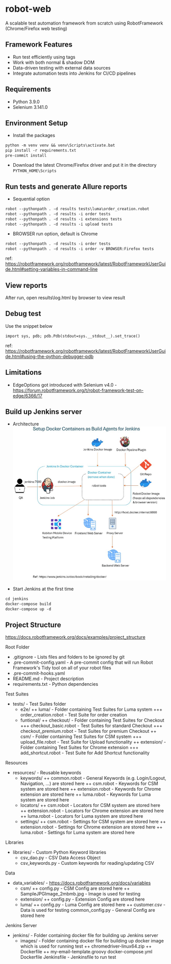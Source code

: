 # robot-web
A scalable test automation framework from scratch using RobotFramework (Chrome/Firefox web testing)

## Framework Features
- Run test efficiently using tags
- Work with both normal & shadow DOM
- Data-driven testing with external data sources
- Integrate automation tests into Jenkins for CI/CD pipelines

## Requirements
- Python 3.9.0
- Selenium 3.141.0

## Environment Setup
- Install the packages
```commandline
python -m venv venv && venv\Scripts\activate.bat
pip install -r requirements.txt
pre-commit install
```
- Download the latest Chrome/Firefox driver and put it in the directory `PYTHON_HOME\Scripts`

## Run tests and generate Allure reports

- Sequential option
```commandline
robot --pythonpath . -d results tests\luma\order_creation.robot
robot --pythonpath . -d results -i order tests
robot --pythonpath . -d results -i extensions tests
robot --pythonpath . -d results -i upload tests
```

- BROWSER run option, default is Chrome
```commandline
robot --pythonpath . -d results -i order tests
robot --pythonpath . -d results -i order -v BROWSER:Firefox tests
```
ref: https://robotframework.org/robotframework/latest/RobotFrameworkUserGuide.html#setting-variables-in-command-line

## View reports
After run, open results\log.html by browser to view result

## Debug test
Use the snippet below
```commandline
import sys, pdb; pdb.Pdb(stdout=sys.__stdout__).set_trace()
```
ref: https://robotframework.org/robotframework/latest/RobotFrameworkUserGuide.html#using-the-python-debugger-pdb

## Limitations
- EdgeOptions got introduced with Selenium v4.0 - https://forum.robotframework.org/t/robot-framework-test-on-edge/6366/17

## Build up Jenkins server
- Architecture
![alt text](Skype_Picture_2024_06_29T02_51_12_483Z.jpeg)

- Start Jenkins at the first time
```commandline
cd jenkins
docker-compose build
docker-compose up -d
```

## Project Structure
https://docs.robotframework.org/docs/examples/project_structure

Root Folder
- .gitignore - Lists files and folders to be ignored by git
- .pre-commit-config.yaml - A pre-commit config that will run Robot Framework's Tidy tool on all of your robot files
- .pre-commit-hooks.yaml
- README.md - Project description
- requirements.txt - Python dependencies

Test Suites
- tests/ - Test Suites folder
    + e2e/
        ++ luma/ - Folder containing Test Suites for Luma system
            +++ order_creation.robot - Test Suite for order creation
    + funtional/
        ++ checkout/ - Folder containing Test Suites for Checkout
            +++ checkout_basic.robot - Test Suites for standard Checkout
            +++ checkout_premium.robot - Test Suites for premium Checkout
        ++ csm/ - Folder containing Test Suites for CSM system
            +++ upload_file.robot - Test Suite for Upload functionality
        ++ extension/ - Folder containing Test Suites for Chrome extension
            +++ add_shortcut.robot - Test Suite for Add Shortcut functionality

Resources
- resources/ - Reusable keywords
    + keywords/
        ++ common.robot - General Keywords (e.g. Login/Logout, Navigation, ...) are stored here
        ++ csm.robot - Keywords for CSM system are stored here
        ++ extension.robot - Keywords for Chrome extension are stored here
        ++ luma.robot - Keywords for Luma system are stored here
    + locators/
        ++ csm.robot - Locators for CSM system are stored here
        ++ extension.robot - Locators for Chrome extension are stored here
        ++ luma.robot - Locators for Luma system are stored here
    + settings/
        ++ csm.robot - Settings for CSM system are stored here
        ++ extension.robot - Settings for Chrome extension are stored here
        ++ luma.robot - Settings for Luma system are stored here

Libraries
- libraries/ - Custom Python Keyword libraries
    + csv_dao.py - CSV Data Access Object
    + csv_keywords.py - Custom keywords for reading/updating CSV

Data
- data_variables/ - https://docs.robotframework.org/docs/variables
    + csm/
        ++ config.py - CSM Config are stored here
        ++ SampleJPGImage_2mbmb.jpg - Image is used for testing
    + extension/
        ++ config.py - Extension Config are stored here
    + luma/
        ++ config.py - Luma Config are stored here
        ++ customer.csv - Data is used for testing
    common_config.py - General Config are stored here

Jenkins Server
- jenkins/ - Folder containing docker file for building up Jenkins server
    + images/ - Folder containing docker file for building up docker image which is used for running test
        ++ chromedriver-linux64.zip
        ++ Dockerfile
        ++ my-email-template.groovy
    docker-compose.yml
    Dockerfile
    Jenkinsfile - Jenkinsfile to run test
